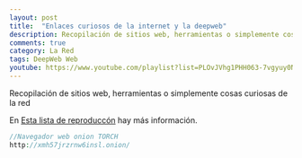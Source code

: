 ```yaml
---
layout: post
title:  "Enlaces curiosos de la internet y la deepweb"
description: Recopilación de sitios web, herramientas o simplemente cosas curiosas de la red
comments: true
category: La Red
tags: DeepWeb Web
youtube: https://www.youtube.com/playlist?list=PLOvJVhg1PHH063-7vgyuy0N0c_yKpfZsG
---
```

Recopilación de sitios web, herramientas o simplemente cosas curiosas de la red

En <a target="_blank" href="{{ page.youtube }}">Esta lista de reproduccón</a> hay más información.

```PHP
//Navegador web onion TORCH
http://xmh57jrzrnw6insl.onion/


```
